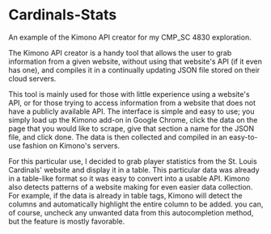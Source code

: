 # Cardinals-Stats
An example of the Kimono API creator for my CMP_SC 4830 exploration.

The Kimono API creator is a handy tool that allows the user to grab information from a given website, without using that website's API (if it even has one), and compiles it in a continually updating JSON file stored on their cloud servers.

This tool is mainly used for those with little experience using a website's API, or for those trying to access information from a website that does not have a publicly available API. The interface is simple and easy to use; you simply load up the Kimono add-on in Google Chrome, click the data on the page that you would like to scrape, give that section a name for the JSON file, and click done. The data is then collected and compiled in an easy-to-use fashion on Kimono's servers.

For this particular use, I decided to grab player statistics from the St. Louis Cardinals' website and display it in a table. This particular data was already in a table-like format so it was easy to convert into a usable API. Kimono also detects patterns of a website making for even easier data collection. For example, if the data is already in table tags, Kimono will detect the columns and automatically highlight the entire column to be added. you can, of course, uncheck any unwanted data from this autocompletion method, but the feature is mostly favorable.
